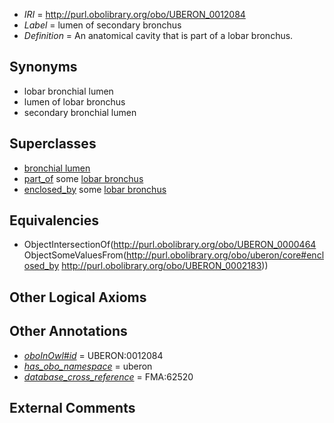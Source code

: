  * *IRI* = http://purl.obolibrary.org/obo/UBERON_0012084
 * *Label* = lumen of secondary bronchus
 * *Definition* = An anatomical cavity that is part of a lobar bronchus.

## Synonyms

 * lobar bronchial lumen
 * lumen of lobar bronchus
 * secondary bronchial lumen

## Superclasses

 * [bronchial lumen](../../UBERON/82/UBERON_0012082.md)
 * [part_of](../../BFO/50/BFO_0000050.md) some [lobar bronchus](../../UBERON/83/UBERON_0002183.md)
 * [enclosed_by](../../core#enclosed/by/core#enclosed_by.md) some [lobar bronchus](../../UBERON/83/UBERON_0002183.md)

## Equivalencies

 * ObjectIntersectionOf(<http://purl.obolibrary.org/obo/UBERON_0000464> ObjectSomeValuesFrom(<http://purl.obolibrary.org/obo/uberon/core#enclosed_by> <http://purl.obolibrary.org/obo/UBERON_0002183>))

## Other Logical Axioms


## Other Annotations

 * *[oboInOwl#id](../../id/oboInOwl#id.md)* = UBERON:0012084
 * *[has_obo_namespace](../../ce/oboInOwl#hasOBONamespace.md)* = uberon
 * *[database_cross_reference](../../ef/oboInOwl#hasDbXref.md)* = FMA:62520

## External Comments

